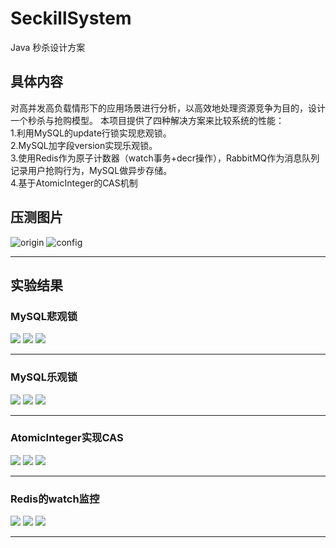 # SeckillSystem
Java 秒杀设计方案

## 具体内容
对高并发高负载情形下的应用场景进行分析，以高效地处理资源竞争为目的，设计一个秒杀与抢购模型。 本项目提供了四种解决方案来比较系统的性能：  
1.利用MySQL的update行锁实现悲观锁。  
2.MySQL加字段version实现乐观锁。  
3.使用Redis作为原子计数器（watch事务+decr操作），RabbitMQ作为消息队列记录用户抢购行为，MySQL做异步存储。   
4.基于AtomicInteger的CAS机制

## 压测图片  
![origin](https://github.com/GoldenLiang/SeckillSystem/blob/master/pics/origin.png)
![config](https://github.com/GoldenLiang/SeckillSystem/blob/master/pics/origin.png)
*** 

## 实验结果
### MySQL悲观锁
![](https://github.com/GoldenLiang/SeckillSystem/blob/master/pics/pessLockInMySQL/result_1.png)
![](https://github.com/GoldenLiang/SeckillSystem/blob/master/pics/pessLockInMySQL/result_2.png)
![](https://github.com/GoldenLiang/SeckillSystem/blob/master/pics/pessLockInMySQL/result_3.png)
***

### MySQL乐观锁
![](https://github.com/GoldenLiang/SeckillSystem/blob/master/pics/posiLockInMySQL/result_1.png)
![](https://github.com/GoldenLiang/SeckillSystem/blob/master/pics/posiLockInMySQL/result_2.png)
![](https://github.com/GoldenLiang/SeckillSystem/blob/master/pics/posiLockInMySQL/result_3.png)
***
### AtomicInteger实现CAS
![](https://github.com/GoldenLiang/SeckillSystem/blob/master/pics/atomicInteger/result_1.png)
![](https://github.com/GoldenLiang/SeckillSystem/blob/master/pics/atomicInteger/result_2.png)
![](https://github.com/GoldenLiang/SeckillSystem/blob/master/pics/atomicInteger/result_3.png)
***
### Redis的watch监控
![](https://github.com/GoldenLiang/SeckillSystem/blob/master/pics/posiLockInRedis/result_1.png)
![](https://github.com/GoldenLiang/SeckillSystem/blob/master/pics/posiLockInRedis/result_2.png)
![](https://github.com/GoldenLiang/SeckillSystem/blob/master/pics/posiLockInRedis/result_3.png)
***

